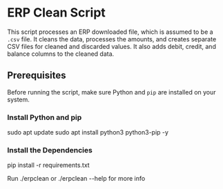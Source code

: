 # ERP Clean Script

This script processes an ERP downloaded file, which is assumed to be a `.csv` file. It cleans the data, processes the amounts, and creates separate CSV files for cleaned and discarded values. It also adds debit, credit, and balance columns to the cleaned data.

## Prerequisites
Before running the script, make sure Python and `pip` are installed on your system.

### Install Python and pip
sudo apt update
sudo apt install python3 python3-pip -y

### Install the Dependencies
pip install -r requirements.txt


Run ./erpclean or ./erpclean --help for more info


